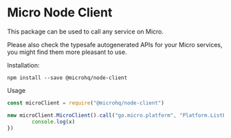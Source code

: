 Micro Node Client
===

This package can be used to call any service on Micro.

Please also check the typesafe autogenerated APIs for your Micro services, you might find them more pleasant to use.

Installation:
```
npm install --save @microhq/node-client
```

Usage
```typescript
const microClient = require("@microhq/node-client")

new microClient.MicroClient().call("go.micro.platform", "Platform.ListEvents", null).then(x => {
        console.log(x)
})

```